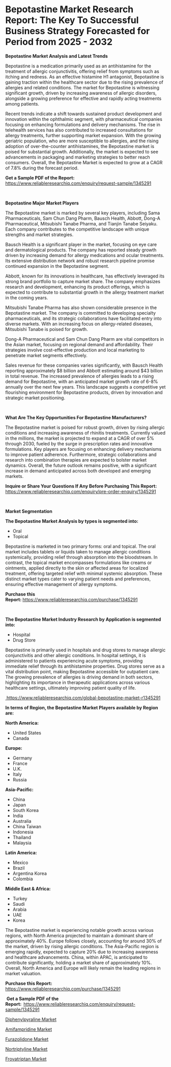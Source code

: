 <p><h1>Bepotastine Market Research Report: The Key To Successful Business Strategy Forecasted for Period from 2025 - 2032</h1></p><p><strong>Bepotastine Market Analysis and Latest Trends</strong></p>
<p><p>Bepotastine is a medication primarily used as an antihistamine for the treatment of allergic conjunctivitis, offering relief from symptoms such as itching and redness. As an effective histamine H1 antagonist, Bepotastine is gaining traction within the healthcare sector due to the rising prevalence of allergies and related conditions. The market for Bepotastine is witnessing significant growth, driven by increasing awareness of allergic disorders, alongside a growing preference for effective and rapidly acting treatments among patients.</p><p>Recent trends indicate a shift towards sustained product development and innovation within the ophthalmic segment, with pharmaceutical companies focusing on enhancing formulations and delivery mechanisms. The rise in telehealth services has also contributed to increased consultations for allergy treatments, further supporting market expansion. With the growing geriatric population, who are more susceptible to allergies, and the rising adoption of over-the-counter antihistamines, the Bepotastine market is poised for substantial growth. Additionally, the market is expected to see advancements in packaging and marketing strategies to better reach consumers. Overall, the Bepotastine Market is expected to grow at a CAGR of 7.8% during the forecast period.</p></p>
<p><strong>Get a Sample PDF of the Report:&nbsp;</strong> <a href="https://www.reliableresearchiq.com/enquiry/request-sample/1345291?utm_campaign=1900&utm_medium=2&utm_source=Github&utm_content=ia&utm_term=08032025&utm_id=bepotastine">https://www.reliableresearchiq.com/enquiry/request-sample/1345291</a></p>
<p>&nbsp;</p>
<p><strong>Bepotastine Major Market Players</strong></p>
<p><p>The Bepotastine market is marked by several key players, including Sama Pharmaceuticals, Sam Chun Dang Pharm, Bausch Health, Abbott, Dong-A Pharmaceutical, Mitsubishi Tanabe Pharma, and Tianjin Tanabe Seiyaku. Each company contributes to the competitive landscape with unique strengths and market strategies.</p><p>Bausch Health is a significant player in the market, focusing on eye care and dermatological products. The company has reported steady growth driven by increasing demand for allergy medications and ocular treatments. Its extensive distribution network and robust research pipeline promise continued expansion in the Bepotastine segment.</p><p>Abbott, known for its innovations in healthcare, has effectively leveraged its strong brand portfolio to capture market share. The company emphasizes research and development, enhancing its product offerings, which is expected to contribute to substantial growth in the allergy treatment market in the coming years.</p><p>Mitsubishi Tanabe Pharma has also shown considerable presence in the Bepotastine market. The company is committed to developing specialty pharmaceuticals, and its strategic collaborations have facilitated entry into diverse markets. With an increasing focus on allergy-related diseases, Mitsubishi Tanabe is poised for growth.</p><p>Dong-A Pharmaceutical and Sam Chun Dang Pharm are vital competitors in the Asian market, focusing on regional demand and affordability. Their strategies involve cost-effective production and local marketing to penetrate market segments effectively.</p><p>Sales revenue for these companies varies significantly, with Bausch Health reporting approximately $8 billion and Abbott estimating around $43 billion in total revenue. The increased prevalence of allergies leads to a rising demand for Bepotastine, with an anticipated market growth rate of 6-8% annually over the next few years. This landscape suggests a competitive yet flourishing environment for Bepotastine products, driven by innovation and strategic market positioning.</p></p>
<p>&nbsp;</p>
<p><strong>What Are The Key Opportunities For Bepotastine Manufacturers?</strong></p>
<p><p>The Bepotastine market is poised for robust growth, driven by rising allergic conditions and increasing awareness of rhinitis treatments. Currently valued in the millions, the market is projected to expand at a CAGR of over 5% through 2030, fueled by the surge in prescription rates and innovative formulations. Key players are focusing on enhancing delivery mechanisms to improve patient adherence. Furthermore, strategic collaborations and research into combination therapies are expected to bolster market dynamics. Overall, the future outlook remains positive, with a significant increase in demand anticipated across both developed and emerging markets.</p></p>
<p><strong>Inquire or Share Your Questions If Any Before Purchasing This Report:</strong> <a href="https://www.reliableresearchiq.com/enquiry/pre-order-enquiry/1345291?utm_campaign=1900&utm_medium=2&utm_source=Github&utm_content=ia&utm_term=08032025&utm_id=bepotastine">https://www.reliableresearchiq.com/enquiry/pre-order-enquiry/1345291</a></p>
<p>&nbsp;</p>
<p><strong>Market Segmentation</strong></p>
<p><strong>The Bepotastine Market Analysis by types is segmented into:</strong></p>
<p><ul><li>Oral</li><li>Topical</li></ul></p>
<p><p>Bepotastine is marketed in two primary forms: oral and topical. The oral market includes tablets or liquids taken to manage allergic conditions systemically, providing relief through absorption into the bloodstream. In contrast, the topical market encompasses formulations like creams or ointments, applied directly to the skin or affected areas for localized treatment, offering targeted relief with minimal systemic absorption. These distinct market types cater to varying patient needs and preferences, ensuring effective management of allergy symptoms.</p></p>
<p><strong>Purchase this Report:&nbsp;</strong><a href="https://www.reliableresearchiq.com/purchase/1345291?utm_campaign=1900&utm_medium=2&utm_source=Github&utm_content=ia&utm_term=08032025&utm_id=bepotastine">https://www.reliableresearchiq.com/purchase/1345291</a></p>
<p>&nbsp;</p>
<p><strong>The Bepotastine Market Industry Research by Application is segmented into:</strong></p>
<p><ul><li>Hospital</li><li>Drug Store</li></ul></p>
<p><p>Bepotastine is primarily used in hospitals and drug stores to manage allergic conjunctivitis and other allergic conditions. In hospital settings, it is administered to patients experiencing acute symptoms, providing immediate relief through its antihistamine properties. Drug stores serve as a vital distribution point, making Bepotastine accessible for outpatient care. The growing prevalence of allergies is driving demand in both sectors, highlighting its importance in therapeutic applications across various healthcare settings, ultimately improving patient quality of life.</p></p>
<p><a href="https://www.reliableresearchiq.com/global-bepotastine-market-r1345291?utm_campaign=1900&utm_medium=2&utm_source=Github&utm_content=ia&utm_term=08032025&utm_id=bepotastine">&nbsp;https://www.reliableresearchiq.com/global-bepotastine-market-r1345291</a></p>
<p><strong>In terms of Region, the Bepotastine Market Players available by Region are:</strong></p>
<p>
    <p> <strong> North America: </strong>
        <ul>
            <li>United States</li>
            <li>Canada</li>
        </ul>
        </p> 
    <p> <strong> Europe: </strong>
        <ul>
            <li>Germany</li>
            <li>France</li>
            <li>U.K.</li>
            <li>Italy</li>
            <li>Russia</li>
        </ul>
        </p> 
    <p> <strong> Asia-Pacific: </strong>
        <ul>
            <li>China</li>
            <li>Japan</li>
            <li>South Korea</li>
            <li>India</li>
            <li>Australia</li>
            <li>China Taiwan</li>
            <li>Indonesia</li>
            <li>Thailand</li>
            <li>Malaysia</li>
        </ul>
        </p> 
    <p> <strong> Latin America: </strong>
        <ul>
            <li>Mexico</li>
            <li>Brazil</li>
            <li>Argentina Korea</li>
            <li>Colombia</li>
        </ul>
        </p> 
    <p> <strong> Middle East & Africa: </strong>
        <ul>
            <li>Turkey</li>
            <li>Saudi</li>
            <li>Arabia</li>
            <li>UAE</li>
            <li>Korea</li>
        </ul>
    </p>
    </p>
<p><p>The Bepotastine market is experiencing notable growth across various regions, with North America projected to maintain a dominant share of approximately 40%. Europe follows closely, accounting for around 30% of the market, driven by rising allergic conditions. The Asia-Pacific region is emerging rapidly, expected to capture 20% due to increasing awareness and healthcare advancements. China, within APAC, is anticipated to contribute significantly, holding a market share of approximately 10%. Overall, North America and Europe will likely remain the leading regions in market valuation.</p></p>
<p><strong>Purchase this Report: </strong><a href="https://www.reliableresearchiq.com/purchase/1345291?utm_campaign=1900&utm_medium=2&utm_source=Github&utm_content=ia&utm_term=08032025&utm_id=bepotastine">https://www.reliableresearchiq.com/purchase/1345291</a></p>
<p>&nbsp;<strong>Get a Sample PDF of the Report:&nbsp;&nbsp;</strong><a href="https://www.reliableresearchiq.com/enquiry/request-sample/1345291?utm_campaign=1900&utm_medium=2&utm_source=Github&utm_content=ia&utm_term=08032025&utm_id=bepotastine">https://www.reliableresearchiq.com/enquiry/request-sample/1345291</a></p>
<p><strong></strong></p>
<p><p><a href="https://github.com/leoustolja/Market-Research-Report-List-1/blob/main/diphenylpyraline-market.md?utm_campaign=1900&utm_medium=2&utm_source=Github&utm_content=ia&utm_term=08032025&utm_id=bepotastine">Diphenylpyraline Market</a></p><p><a href="https://github.com/laveeasaadrh/Market-Research-Report-List-1/blob/main/amifampridine-market.md?utm_campaign=1900&utm_medium=2&utm_source=Github&utm_content=ia&utm_term=08032025&utm_id=bepotastine">Amifampridine Market</a></p><p><a href="https://github.com/ayondaylos/Market-Research-Report-List-1/blob/main/furazolidone-market.md?utm_campaign=1900&utm_medium=2&utm_source=Github&utm_content=ia&utm_term=08032025&utm_id=bepotastine">Furazolidone Market</a></p><p><a href="https://github.com/madethkijori/Market-Research-Report-List-1/blob/main/nortriptyline-market.md?utm_campaign=1900&utm_medium=2&utm_source=Github&utm_content=ia&utm_term=08032025&utm_id=bepotastine">Nortriptyline Market</a></p><p><a href="https://github.com/bichukapac/Market-Research-Report-List-1/blob/main/frovatriptan-market.md?utm_campaign=1900&utm_medium=2&utm_source=Github&utm_content=ia&utm_term=08032025&utm_id=bepotastine">Frovatriptan Market</a></p></p>